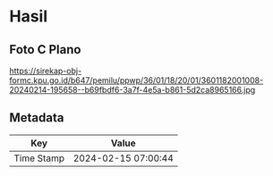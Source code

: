 # Hasil

## Foto C Plano

https://sirekap-obj-formc.kpu.go.id/b647/pemilu/ppwp/36/01/18/20/01/3601182001008-20240214-195658--b69fbdf6-3a7f-4e5a-b861-5d2ca8965166.jpg


## Metadata

| Key        | Value               |
| ---------- | ------------------- |
| Time Stamp | 2024-02-15 07:00:44 |




